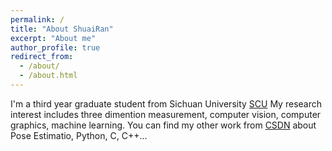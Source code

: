 ```yaml
---
permalink: /
title: "About ShuaiRan"
excerpt: "About me"
author_profile: true
redirect_from: 
  - /about/
  - /about.html
---
```

I'm a third year graduate student from Sichuan University [SCU](https://www.scu.edu.cn/)
My research interest includes three dimention measurement, computer vision, computer graphics, machine learning.
You can find my other work from [CSDN](https://blog.csdn.net/CDSN_of_Shuairan) about Pose Estimatio, Python, C, C++...
